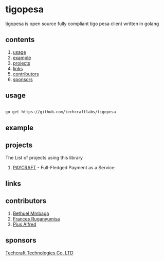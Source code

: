 # tigopesa
tigopesa is open source fully compliant tigo pesa client written in golang


## contents
1. [usage](#usage)
2. [example](#example)
2. [projects](#projects)
3. [links](#links)
4. [contributors](#contributors)
5. [sponsors](#sponsors)

## usage
```bash

go get https://github.com/techcraftlabs/tigopesa

```
## example


## projects
The List of projects using this library

1. [PAYCRAFT]() - Full-Fledged Payment as a Service

## links

## contributors

1. [Bethuel Mmbaga]()
2. [Frances Ruganyumisa]()
3. [Pius Alfred]()

## sponsors

[Techcraft Technologies Co. LTD]()

